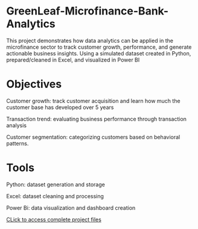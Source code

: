 # GreenLeaf-Microfinance-Bank-Analytics
This project demonstrates how data analytics can be applied in the microfinance sector to track customer growth, performance, and generate actionable business insights. Using a simulated dataset created in Python, prepared/cleaned in Excel, and visualized in Power BI

# Objectives
Customer growth: track customer acquisition and learn how much the customer base has developed over 5 years

Transaction trend: evaluating business performance through transaction analysis

Customer segmentation: categorizing customers based on behavioral patterns.

# Tools
Python: dataset generation and storage

Excel: dataset cleaning and processing

Power Bi: data visualization and dashboard creation

[CLick to access complete project files](https://drive.google.com/drive/folders/1OLv0_Dlk_0NW2rfxxhHhBVdgwxL9UYZV?usp=drive_link)
